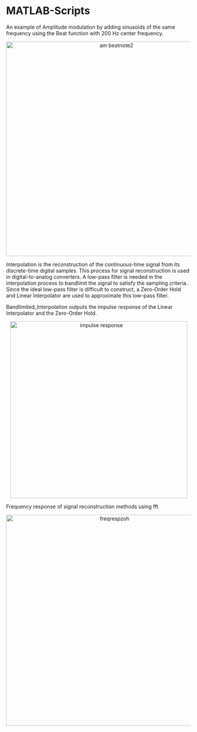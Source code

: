 # MATLAB-Scripts


An example of Amplitude modulation by adding sinusoids of the same frequency using the Beat function with 200 Hz center frequency.  
<p align="center">
<img width="586" alt="am beatnote2" src="https://user-images.githubusercontent.com/17348315/40556017-119ee9da-6019-11e8-8732-8198db34aecd.png">



Interpolation is the reconstruction of the continuous-time signal from its discrete-time digital samples. This process for signal reconstruction is used in digital-to-analog converters.  A low-pass filter is needed in the interpolation process to bandlimit the signal to satisfy the sampling criteria.  Since the ideal low-pass filter is difficult to construct, a Zero-Order Hold and Linear Interpolator are used to approximate this low-pass filter.


Bandlimited_Interpolation outputs the impulse response of the Linear Interpolator and the Zero-Order Hold.
<p align="center">
<img width="483" alt="impulse response" src="https://user-images.githubusercontent.com/17348315/40630204-a1f60b76-629e-11e8-8f29-345fe73cb54d.PNG">



Frequency response of signal reconstruction methods using fft
<p align="center">
<img width="576" alt="freqrespzoh" src="https://user-images.githubusercontent.com/17348315/40560675-b98d008c-6028-11e8-9ec9-67f5a8769320.png">

